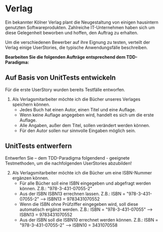 # Verlag
Ein bekannter Kölner Verlag plant die Neugestaltung von einigen hausintern genutzten Softwareprodukten. Zahlreiche IT-Unternehmen haben sich um diese Gelegenheit beworben und hoffen, den Auftrag zu erhalten.

Um die verschiedenen Bewerber auf ihre Eignung zu testen, verteilt der Verlag einige UserStories, die typische Anwendungsfälle beschreiben.

**Bearbeiten Sie die folgenden Aufträge entsprechend dem TDD-Paradigma:**

## Auf Basis von UnitTests entwickeln
Für die erste UserStory wurden bereits Testfälle entworfen. 


1. Als Verlagsmitarbeiter möchte ich die Bücher unseres Verlages speichern können.
    - Jedes Buch hat einen Autor, einen Titel und eine Auflage.
    - Wenn keine Auflage angegeben wird, handelt es sich um die erste Auflage.
    - Alle Angaben, außer dem Titel, sollen verändert werden können.
    - Für den Autor sollen nur sinnvolle Eingaben möglich sein.

## UnitTests entwerfern
Entwerfen Sie – dem TDD-Paradigma folgendend - geeignete Testmethoden, um die nachfolgenden UserStories abzubilden!

2. Als Verlagsmitarbeiter möchte ich die Bücher um eine ISBN-Nummer ergänzen können.
    - Für alle Bücher soll eine ISBN eingegeben und abgefragt werden können. Z.B.: "978-3-431-07055-2" 
    - Aus der ISBN ISBN13 errechnen lassen. Z.B.: ISBN = "978-3-431-07055-2" --> ISBN13 = 9783431070552
    - Wenn die ISBN ohne Prüfziffer eingegeben wird, soll diese automatisch ergänzt werden. Z.B.: ISBN = "978-3-431-07055" --> ISBN13 = 9783431070552
    - Aus der ISBN soll die ISBN10 errechnet werden können. Z.B.: ISBN = "978-3-431-07055-2" --> ISBN10 = 3431070558